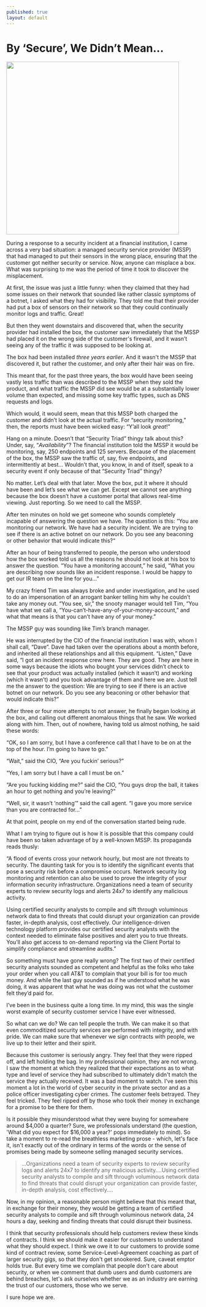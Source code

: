 ```yaml
---
published: true
layout: default
---
```

<h1>By ‘Secure’, We Didn’t Mean...</h1>
<p><img class="right" width="450px" src="http://resources.infosecinstitute.com/wp-content/uploads/it-security-analyst.jpg" /></p>


<p>During a response to a security incident at a financial institution, I came across a very bad situation: a managed security service provider (MSSP) that had managed to put their sensors in the wrong place, ensuring that the customer got neither security or service.  Now, anyone can misplace a box. What was surprising to me was the period of time it took to discover the misplacement.</p>

<p>At first, the issue was just a little funny: when they claimed that they had some issues on their network that sounded like rather classic symptoms of a botnet, I asked what they had for visibility. They told me that their provider had put a box of sensors on their network so that they could continually monitor logs and traffic. Great!</p>

<p>But then they went downstairs and discovered that, when the security provider had installed the box, the customer saw immediately that the MSSP had placed it on the wrong side of the customer's firewall, and it wasn’t seeing any of the traffic it was supposed to be looking at.</p>

<p>The box had been installed <em>three years earlier</em>. And it wasn't the MSSP that discovered it, but rather the customer, and only after their hair was on fire.</p>

<p>This meant that, for the past three years, the box would have been seeing vastly less traffic than was described to the MSSP when they sold the product, and what traffic the MSSP did see would be at a substantially lower volume than expected, and missing some key traffic types, such as DNS requests and logs.</p>

<p>Which would, it would seem, mean that this MSSP both charged the customer and didn’t look at the actual traffic. For “security monitoring,” then, the reports must have been wicked easy: “Y’all look <em>great</em>!”</p>

<p>Hang on a minute. Doesn’t that “Security Triad” thingy talk about this? Under, say, “<em>Availability</em>”? The financial institution told the MSSP it would be monitoring, say, 250 endpoints and 125 servers. Because of the placement of the box, the MSSP saw the traffic of, say, five endpoints, and intermittently at best... Wouldn’t that, you know, in and of itself, speak to a security event if only because of that “Security Triad” thingy?</p>

<p>No matter. Let’s deal with that later. Move the box, put it where it should have been and let’s see what we can get. Except we cannot see anything because the box doesn’t have a customer portal that allows real-time viewing. Just reporting. So we need to call the MSSP. </p>

<p>After ten minutes on hold we get someone who sounds completely incapable of answering the question we have. The question is this: “You are monitoring our network. We have had a security incident. We are trying to see if there is an active botnet on our network. Do you see any beaconing or other behavior that would indicate this?“</p>

<p>After an hour of being transferred to people, the person who understood how the box worked told us all the reasons he should not look at his box to answer the question. “You have a monitoring account,” he said, “What you are describing now sounds like an incident response. I would be happy to get our IR team on the line for you...”</p>

<p>My crazy friend Tim was always broke and under investigation, and he used to do an impersonation of an arrogant banker telling him why he couldn’t take any money out. “You see, sir,” the snooty manager would tell Tim, “You have what we call a, “You-can’t-have-any-of-your-money-account,” and what that means is that you can’t have any of your money.”

<p>The MSSP guy was sounding like Tim’s branch manager.</p>

<p>He was interrupted by the CIO of the financial institution I was with, whom I shall call, “Dave”. Dave had taken over the operations about a month before, and inherited all these relationships and all this equipment. “Listen,” Dave said, “I got an incident response crew here. They are good. They are here in some ways because the idiots who bought your services didn’t check to see that your product was actually installed (which it wasn’t) and working (which it wasn’t) and you took advantage of them and here we are. Just tell me the answer to the question: We are trying to see if there is an active botnet on our network. Do you see any beaconing or other behavior that would indicate this?”</p>

<p>After three or four more attempts to not answer, he finally began looking at the box, and calling out different anomalous things that he saw. We worked along with him. Then, out of nowhere, having told us almost nothing, he said these words:</p>

<p>“OK, so I am sorry, but I have a conference call that I have to be on at the top of the hour. I’m going to have to go.”</p>

<p>“Wait,” said the CIO, “Are you fuckin’ serious?”</p>

<p>“Yes, I am sorry but I have a call I must be on.”</p>

<p>“Are you fucking kidding me?” said the CIO, “You guys drop the ball, it takes an hour to get nothing and you’re leaving?”</p>

<p>“Well, sir, it wasn’t ‘nothing’” said the call agent. “I gave you more service than you are contracted for...”</p>

<p>At that point, people on my end of the conversation started being rude. </p>

<p>What I am trying to figure out is how it is possible that this company could have been so taken advantage of by a well-known MSSP. Its propaganda reads thusly:</p>

<p>“A flood of events cross your network hourly, but most are not threats to security. The daunting task for you is to identify the significant events that pose a security risk before a compromise occurs. Network security log monitoring and retention can also be used to prove the integrity of your information security infrastructure. Organizations need a team of security experts to review security logs and alerts 24x7 to identify any malicious activity.</p>

<p>Using certified security analysts to compile and sift through voluminous network data to find threats that could disrupt your organization can provide faster, in-depth analysis, cost effectively. Our intelligence-driven technology platform provides our certified security analysts with the context needed to eliminate false positives and alert you to true threats. You’ll also get access to on-demand reporting via the Client Portal to simplify compliance and streamline audits.” </p>

<p>So something must have gone really wrong? The first two of their certified security analysts sounded as competent and helpful as the folks who take your order when you call AT&amp;T to complain that your bill is for too much money. And while the last guy sounded as if he understood what he was doing, it was apparent that what he was doing was not what the customer felt they’d paid for. </p>

<p>I’ve been in the business quite a long time. In my mind, this was the single worst example of security customer service I have ever witnessed.  </p>

<p>So what can we do? We can tell people the truth. We can make it so that even commoditized security services are performed with integrity, and with pride. We can make sure that whenever we sign contracts with people, we live up to their letter and their spirit. </p>

<p>Because this customer is seriously angry. They feel that they were ripped off, and left holding the bag. In my professional opinion, they are not wrong. I saw the moment at which they realized that their expectations as to what type and level of service they had subscribed to ultimately didn't match the service they actually received. It was a bad moment to watch. I've seen this moment a lot in the world of cyber security in the private sector and as a police officer investigating cyber crimes. The customer feels betrayed. They feel tricked. They feel ripped off by those who took their money in exchange for a promise to be there for them.</p>


<p>Is it possible they misunderstood what they were buying for somewhere around $4,000 a quarter? Sure, we professionals understand (the question, 'What did you expect for $16,000 a year?' pops immediately to mind). So take a moment to re-read the breathless marketing prose - which, let's face it, isn't exactly out of the ordinary in terms of the words or the sense of promises being made by someone selling managed security services.</p>

<blockquote>...Organizations need a team of security experts to review security logs and alerts 24x7 to identify any malicious activity....Using certified security analysts to compile and sift through voluminous network data to find threats that could disrupt your organization can provide faster, in-depth analysis, cost effectively....</blockquote>

<p>Now, in my opinion, a reasonable person might believe that this meant that, in exchange for their money, they would be getting a team of certified security analysts to compile and sift through voluminous network data, 24 hours a day, seeking and finding threats that could disrupt their business. </p>

<p>I think that security professionals should help customers review these kinds of contracts. I think we should make it easier for customers to understand what they should expect. I think we owe it to our customers to provide some kind of contract review, some Service-Level-Agreement coaching as part of larger security gigs, so that they don't get snookered. Sure, caveat emptor holds true. But every time we complain that people don't care about security, or when we comment that dumb users and dumb customers are behind breaches, let's ask ourselves whether we as an industry are earning the trust of our customers, those who we serve.</p>

<p>I sure hope we are. </p>


